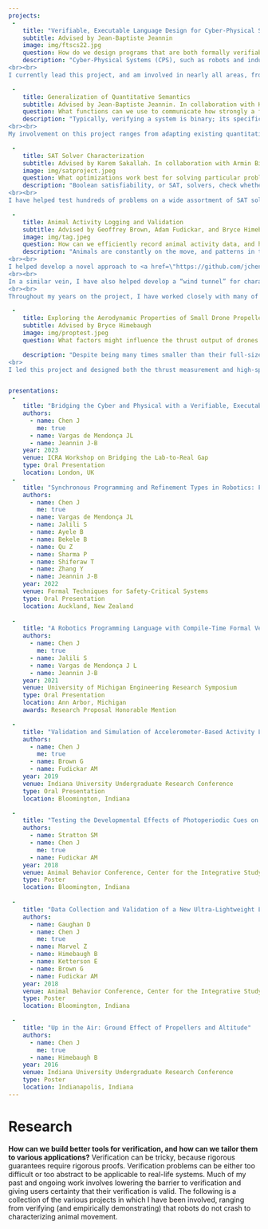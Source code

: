 ```yaml
---
projects:
 - 
    title: "Verifiable, Executable Language Design for Cyber-Physical Systems"
    subtitle: Advised by Jean-Baptiste Jeannin
    image: img/ftscs22.jpg
    question: How do we design programs that are both formally verifiable and directly implementable on real systems?
    description: "Cyber-Physical Systems (CPS), such as robots and industrial controls, are often found in demanding applications, and formal verification can give designers the certainty they need to build safer systems. CPS aren’t typically implemented in languages that can be easily verifiable, because the intricacies of their behavior are difficult to characterize. While tools exist for formally verifying models of CPS, it can be challenging to ascertain that the model accurately reflects reality. We combine an augmented type system with the modeling and execution capabilities of synchronous programming to offer both verification and execution on real hardware, without translation. We have successfully demonstrated verifying and implementing an autonomous braking controller on real robots, and plan to continue verifying ever more complex systems. To our knowledge, we are the first project to use our department’s M-Bot platform, a wheeled robot normally used as a teaching tool, in published research.
<br><br>
I currently lead this project, and am involved in nearly all areas, from the development of the type system to the implementation of our language on real hardware. I had formulated much of our language’s type theory, combining the temporal properties of synchronous programs with the verification expressiveness of refinement types. I had also developed our first interfaces between a synchronous language and robot hardware, and continue to contribute to the development of robot firmware and communications architecture. Additionally, I am involved in designing our experiments, which are a highly-visible test of our system’s capabilities, showing physically that our verification can indeed be valid in the real world. The project has grown significantly in scope since its inception, with the goal of eventually becoming a dedicated robotics platform with formal verification built into every level. Such a large project requires significant engineering effort, and over the course of this project, I have mentored ten undergraduate research assistants, who were indispensable in their involvement."

 -
    title: Generalization of Quantitative Semantics
    subtitle: Advised by Jean-Baptiste Jeannin. In collaboration with Konstantinos Mamouras
    question: What functions can we use to communicate how strongly a formal specification is satisfied?
    description: "Typically, verifying a system is binary; its specifications are either satisfied or falsified. However, strongly satisfying a specification is indistinguishable from marginally satisfying it. What if a system that marginally satisfies a specification is perturbed by outside disturbances, such as noise? The strength with which a specification is satisfied can be quantified, and the various methods for deriving said quantity fall under the scope of quantitative semantics. Cyber-physical systems can have many adjustable parameters, and searching the entire space to find an unsafe set of parameters can be tedious. Quantitative semantics can guide this search, serving as an objective to be minimized in an optimization problem. We believe that many quantitative semantics share certain properties, and that there are other properties still which are desirable for certain search methods. From this, we propose a generalization to facilitate the development of new semantics and to determine the requirements for performing various searches in verification. 
<br><br>
My involvement on this project ranges from adapting existing quantitative semantics-based verifiers to our generalized framework, developing new quantitative semantics, and developing experimental benchmarks. Much of this project involves working with MATLAB and Simulink to verify models of real-world systems."

 -
    title: SAT Solver Characterization
    subtitle: Advised by Karem Sakallah. In collaboration with Armin Biere, Yonathan Fisseha, and Mathias Fleury
    image: img/satproject.jpeg
    question: What optimizations work best for solving particular problems?
    description: "Boolean satisfiability, or SAT, solvers, check whether there exists a set of Boolean assignments to variables that makes a set of formulas simultaneously satisfied. In real-world applications, such as digital circuit analysis, these sets of formulas can contain millions of variables and formulas, which makes for an extremely difficult constraint-solving task. Fortunately, there are optimizations that can significantly reduce solving time, but certain optimizations may only work for certain kinds of problems. We examine the properties of problems, solvers, and even computing hardware to draw connections between them, in order to determine which SAT solver optimizations might work best for particular situations. 
<br><br>
I have helped test hundreds of problems on a wide assortment of SAT solvers and their optimizations. I have also been involved with developing automated SAT solver experimentation tools that we have since run on hardware ranging from 90s-era PCs to modern high-performance computing clusters."

 -
    title: Animal Activity Logging and Validation
    subtitle: Advised by Geoffrey Brown, Adam Fudickar, and Bryce Himebaugh. In collaboration with Dustin Brewer, Dillon Gaughan, Timothy Greives, Alex Jahn, Zack Marvel, Devraj Singh, and Samuel Stratton
    image: img/tag.jpeg
    question: How can we efficiently record animal activity data, and how do we know our recordings are correct?
    description: "Animals are constantly on the move, and patterns in their movements provide a valuable trove of information, from migratory habits to man-made effects on their ecosystem. Accelerometer-based activity logging involves placing recording devices on animals to record these movements, which often places tight constraints on the size and mass of activity loggers. These constraints mean that some activity loggers do not have the energy or storage to record everything. They must be able to automatically detect and record only activity of interest to a particular study. Activity loggers must operate unsupervised for months on end, and the most important activities they collect might only happen a few times a year. Thus, researchers need a high level of confidence in the accuracy and reliability of the activity loggers their experiments depend on. 
<br><br>
I helped develop a novel approach to <a href=\"https://github.com/jchen-cs/QValiData\">validating the event detection software running on our activity loggers</a>, which is responsible for recording activities researchers are interested in observing. The method, which simulates models of event detectors using pre-recorded data, enables researchers to instantaneously test event detection without needing to endlessly iterate with real hardware and experiments. The method has helped fine-tune event detectors that have collected hundreds of thousands of hours of experiment data in total. I was also involved with software development and assembly of our smallest loggers, which weigh less than 1g, and are capable of operating for months without recharging. 
<br><br>
In a similar vein, I have also helped develop a “wind tunnel” for characterizing the in-flight behavior of migratory moths. My involvement with this project included designing custom controller PCBs and 3D-printed parts.
<br><br>
Throughout my years on the project, I have worked closely with many of the researchers using our loggers, sometimes providing on-site support during experiments. My time spent alongside these researchers helped familiarize myself with their methods and requirements, which was instrumental in developing future loggers."

 - 
    title: Exploring the Aerodynamic Properties of Small Drone Propellers
    subtitle: Advised by Bryce Himebaugh
    image: img/proptest.jpeg
    question: What factors might influence the thrust output of drones hovering close to the ground?

    description: "Despite being many times smaller than their full-size counterparts, the propellers used by multicopters are subject to similar aerodynamic effects which must be accounted for in flight and in testing. In these experiments, we examined how the height of a drone propeller above the ground influences its thrust output, and the effects of varying ground surface types, such as grass. We also presented a method for visualizing and photographing the aerodynamic effects that occur around small propellers, such as tip vortices. 
<br>
I led this project and designed both the thrust measurement and high-speed photography hardware used in the experiments."


presentations:
 - 
    title: "Bridging the Cyber and Physical with a Verifiable, Executable Language for Robotics"
    authors:
      - name: Chen J
        me: true
      - name: Vargas de Mendonça JL
      - name: Jeannin J-B
    year: 2023
    venue: ICRA Workshop on Bridging the Lab-to-Real Gap
    type: Oral Presentation
    location: London, UK
 -
    title: "Synchronous Programming and Refinement Types in Robotics: From Verification to Implementation"
    authors:
      - name: Chen J
        me: true
      - name: Vargas de Mendonça JL
      - name: Jalili S
      - name: Ayele B
      - name: Bekele B
      - name: Qu Z
      - name: Sharma P
      - name: Shiferaw T
      - name: Zhang Y
      - name: Jeannin J-B
    year: 2022
    venue: Formal Techniques for Safety-Critical Systems
    type: Oral Presentation
    location: Auckland, New Zealand
    
 -
    title: "A Robotics Programming Language with Compile-Time Formal Verification"
    authors:
      - name: Chen J
        me: true
      - name: Jalili S
      - name: Vargas de Mendonça J L
      - name: Jeannin J-B
    year: 2021
    venue: University of Michigan Engineering Research Symposium
    type: Oral Presentation
    location: Ann Arbor, Michigan
    awards: Research Proposal Honorable Mention

 -
    title: "Validation and Simulation of Accelerometer-Based Activity Loggers"
    authors:
      - name: Chen J
        me: true
      - name: Brown G
      - name: Fudickar AM
    year: 2019
    venue: Indiana University Undergraduate Research Conference
    type: Oral Presentation
    location: Bloomington, Indiana

 - 
    title: "Testing the Developmental Effects of Photoperiodic Cues on Migratory Behavior of the Global Agricultural Pest, Black Cutworm (Agrotis ipsilon)"
    authors:
      - name: Stratton SM
      - name: Chen J
        me: true
      - name: Fudickar AM
    year: 2018
    venue: Animal Behavior Conference, Center for the Integrative Study of Animal Behavior (CISAB)
    type: Poster
    location: Bloomington, Indiana
    
 - 
    title: "Data Collection and Validation of a New Ultra-Lightweight Logger for Studying Animal Behavior."
    authors:
      - name: Gaughan D
      - name: Chen J
        me: true
      - name: Marvel Z 
      - name: Himebaugh B
      - name: Ketterson E
      - name: Brown G
      - name: Fudickar AM
    year: 2018
    venue: Animal Behavior Conference, Center for the Integrative Study of Animal Behavior (CISAB)
    type: Poster
    location: Bloomington, Indiana

 - 
    title: "Up in the Air: Ground Effect of Propellers and Altitude"
    authors:
      - name: Chen J
        me: true
      - name: Himebaugh B
    year: 2016
    venue: Indiana University Undergraduate Research Conference
    type: Poster
    location: Indianapolis, Indiana
---
```

# Research
**How can we build better tools for verification, and how can we tailor them to various applications?** Verification can be tricky, because rigorous guarantees require rigorous proofs. Verification problems can be either too difficult or too abstract to be applicable to real-life systems. Much of my past and ongoing work involves lowering the barrier to verification and giving users certainty that their verification is valid. The following is a collection of the various projects in which I have been involved, ranging from verifying (and empirically demonstrating) that robots do not crash to characterizing animal movement. 


